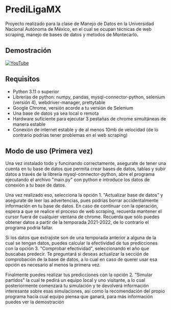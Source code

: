 # PrediLigaMX
Proyecto realizado para la clase de Manejo de Datos en la Universidad Nacional Autónoma de México, en el cual se ocupan técnicas de web scraping, manejo de bases de datos y metodos de Montecarlo.

## Demostración

[![YouTube](https://img.shields.io/badge/YouTube-%23FF0000.svg?style=for-the-badge&logo=YouTube&logoColor=white)](https://youtu.be/0lqG1xp7ymc)

## Requisitos

- Python 3.11 o superior
- Librerías de python: numpy, pandas, mysql-connector-python, selenium (versión 4), webdriver-manager, prettytable
- Google Chrome, versión acorde a tu versión de Selenium
- Una base de datos ya sea local o remota
- Hardware suficiente para ejecutar 3 pestañas de chrome simultáneas de manera estable
- Conexión de internet estable y de al menos 10mb de velocidad (de lo contrario podrías tener problemas en el web scraping)

## Modo de uso (Primera vez)

Una vez instalado todo y funcinando correctamente, asegurate de tener una cuenta en tu base de datos que permita crear bases de datos, tablas y subir datos a través de la librería mysql-connector-python, abre el programa ejecutando el archivo "main.py" con python e introduce los datos de conexión a tu base de datos.

Una vez realizado eso, selecciona la opción 1. "Actualizar base de datos" y asegurate de leer las advertencias, pues podrías borrar accidentalmente información en tu base de datos. En caso de continuar con la operación, espera a que se realice el proceso de web scraping, recuerda mantener el cursor fuera de cualquier ventana de chrome. Recuerda que sólo puedes obtener datos a partir de la temporada 2021-2022, de lo contrario el programa podría fallar.

Si los datos que extrajiste son de una temporada anterior a alguna de la cual se tengan datos, puedes calcular la efectividad de tus predicciones con la opción 3. "Comprobar efectividad", seleccionando el año que buscabas predecir. Te preguntará si deseas actualizar la sección de comprobación de la base de datos, a lo cual en caso de querer usar esa opción es necesario al menos la primera vez.

Finalmente puedes realizar tus predicciones con la opción 2. "Simular partidos" la cual te pedirá un equipo local y uno visitante, a lo cual posteriormente comenzará tu simulación y te devolverá información interesante sobre esas simulaciones, así como la recomendación del propio programa hacia cual equipo piensa que ganará, para más información puedes ver la demostración
